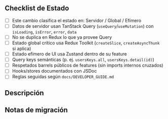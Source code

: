 ## Checklist de Estado

- [ ] Este cambio clasifica el estado en: Servidor / Global / Efímero
- [ ] Datos de servidor usan TanStack Query (`useQuery`/`useMutation`) con `isLoading`, `isError`, `error`, `data`
- [ ] No se duplica en Redux lo que ya provee Query
- [ ] Estado global crítico usa Redux Toolkit (`createSlice`, `createAsyncThunk` si aplica)
- [ ] Estado efímero de UI usa Zustand dentro de su feature
- [ ] Query keys semánticas (p. ej. `usersKeys.all`, `usersKeys.detail(id)`)
- [ ] Respetados barrels públicos de features (sin imports internos cruzados)
- [ ] Hooks/stores documentados con JSDoc
 - [ ] Reglas seguidas según `docs/DEVELOPER_GUIDE.md`

## Descripción

## Notas de migración

